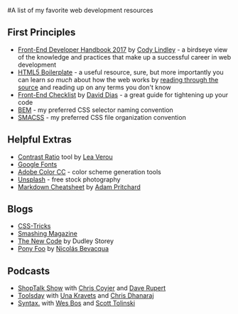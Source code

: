 #A list of my favorite web development resources

## First Principles
* [Front-End Developer Handbook 2017](https://github.com/FrontendMasters/front-end-handbook-2017) by [Cody Lindley](http://codylindley.com/) - a  birdseye view of the knowledge and practices that make up a successful career in web development
* [HTML5 Boilerplate](https://html5boilerplate.com/) - a useful resource, sure, but more importantly you can learn *so much* about how the web works by [reading through the source](https://github.com/h5bp/html5-boilerplate/tree/master/src) and reading up on any terms you don't know
* [Front-End Checklist](https://github.com/thedaviddias/Front-End-Checklist) by [David Dias](http://daviddias.me/) - a great guide for tightening up your code
* [BEM](http://getbem.com/) - my preferred CSS selector naming convention
* [SMACSS](https://smacss.com/) - my preferred CSS file organization convention

## Helpful Extras
* [Contrast Ratio](http://leaverou.github.io/contrast-ratio/) tool by [Lea Verou](http://lea.verou.me/)
* [Google Fonts](https://fonts.google.com/)
* [Adobe Color CC](https://color.adobe.com) - color scheme generation tools
* [Unsplash](https://unsplash.com/) - free stock photography
* [Markdown Cheatsheet](https://github.com/adam-p/markdown-here/wiki/Markdown-Cheatsheet) by [Adam Pritchard](https://github.com/adam-p)

## Blogs
* [CSS-Tricks](https://css-tricks.com/)
* [Smashing Magazine](https://www.smashingmagazine.com/)
* [The New Code](https://thenewcode.com/) by Dudley Storey
* [Pony Foo](https://ponyfoo.com/) by [Nicolás Bevacqua](https://ponyfoo.com/about)

## Podcasts
* [ShopTalk Show](http://shoptalkshow.com/) with [Chris Coyier](https://chriscoyier.net/) and [Dave Rupert](http://daverupert.com/)
* [Toolsday](http://www.toolsday.io/) with [Una Kravets](http://unakravets.com/) and [Chris Dhanaraj](https://twitter.com/chrisdhanaraj)
* [Syntax.](https://syntax.fm/) with [Wes Bos](http://wesbos.com/) and [Scott Tolinski](http://scotttolinski.com/)
